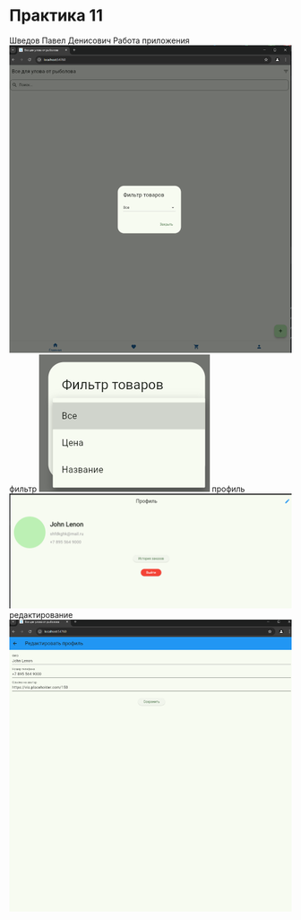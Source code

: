 # Практика 11
Шведов Павел Денисович
Работа приложения
![img_2.png](img_2.png)
фильтр
![img.png](img.png)
профиль
![img_1.png](img_1.png)
редактирование
![img_3.png](img_3.png)
